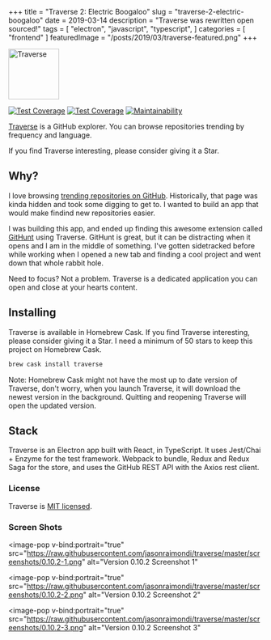 +++
title = "Traverse 2: Electric Boogaloo"
slug = "traverse-2-electric-boogaloo"
date = 2019-03-14
description = "Traverse was rewritten open sourced!"
tags = [
    "electron",
    "javascript",
    "typescript",
]
categories = [
    "frontend"
]
featuredImage = "/posts/2019/03/traverse-featured.png"
+++

<img height="100" src="https://res.cloudinary.com/jmondi/image/upload/c_scale,w_150/v1534475620/jasonraimondi.com/traverse/pointing.png" alt="Traverse" /> 

[![Test Coverage](https://travis-ci.org/jasonraimondi/traverse.svg?branch=master)](https://travis-ci.org/jasonraimondi/traverse#)
[![Test Coverage](https://api.codeclimate.com/v1/badges/ad2b588b8f655bc8f384/test_coverage)](https://codeclimate.com/github/jasonraimondi/traverse/test_coverage)
[![Maintainability](https://api.codeclimate.com/v1/badges/ad2b588b8f655bc8f384/maintainability)](https://codeclimate.com/github/jasonraimondi/traverse/maintainability)

[Traverse](https://traverse.site) is a GitHub explorer. You can browse repositories trending by frequency and language.

If you find Traverse interesting, please consider giving it a Star.

## Why?

I love browsing [trending repositories on GitHub](https://github.com/trending). Historically, that page was kinda hidden and took some digging to get to. I wanted to build an app that would make findind new repositories easier.

I was building this app, and ended up finding this awesome extension called [GitHunt](http://github.com/kamranahmedse/githunt) using Traverse. GitHunt is great, but it can be distracting when it opens and I am in the middle of something. I've gotten sidetracked before while working when I opened a new tab and finding a cool project and went down that whole rabbit hole.

Need to focus? Not a problem. Traverse is a dedicated application you can open and close at your hearts content.

## Installing

Traverse is available in Homebrew Cask. If you find Traverse interesting, please consider giving it a Star. I need a minimum of 50 stars to keep this project on Homebrew Cask.

```bash
brew cask install traverse
```

Note: Homebrew Cask might not have the most up to date version of Traverse, don't worry, when you launch Traverse, it will download the newest version in the background. Quitting and reopening Traverse will open the updated version.

## Stack

Traverse is an Electron app built with React, in TypeScript. It uses Jest/Chai + Enzyme for the test framework. Webpack to bundle, Redux and Redux Saga for the store, and uses the GitHub REST API with the Axios rest client. 

### License

Traverse is [MIT licensed](https://github.com/jasonraimondi/traverse/blob/master/LICENSE).

### Screen Shots

<image-pop
    v-bind:portrait="true"
    src="https://raw.githubusercontent.com/jasonraimondi/traverse/master/screenshots/0.10.2-1.png"
    alt="Version 0.10.2 Screenshot 1"
></image-pop>

<image-pop
    v-bind:portrait="true"
    src="https://raw.githubusercontent.com/jasonraimondi/traverse/master/screenshots/0.10.2-2.png"
    alt="Version 0.10.2 Screenshot 2"
></image-pop>

<image-pop
    v-bind:portrait="true"
    src="https://raw.githubusercontent.com/jasonraimondi/traverse/master/screenshots/0.10.2-3.png"
    alt="Version 0.10.2 Screenshot 3"
></image-pop>

